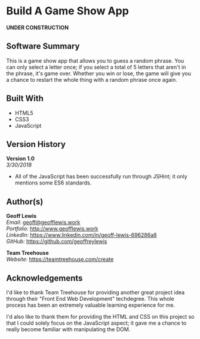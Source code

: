 # Build A Game Show App

**UNDER CONSTRUCTION**

## Software Summary

This is a game show app that allows you to guess a random phrase.  You can only select a letter once; if you select a total of 5 letters that aren't in the phrase, it's game over.  Whether you win or lose, the game will give you a chance to restart the whole thing with a random phrase once again.

## Built With

* HTML5
* CSS3
* JavaScript

## Version History

**Version 1.0**  
*3/30/2018*  
* All of the JavaScript has been successfully run through JSHint; it only mentions some ES6 standards.

## Author(s)

**Geoff Lewis**  
*Email:* geoff@geofflewis.work  
*Portfolio:* http://www.geofflewis.work  
*LinkedIn:* https://www.linkedin.com/in/geoff-lewis-696286a8  
*GitHub:* https://github.com/geoffreylewis

**Team Treehouse**  
*Website:* https://teamtreehouse.com/create  

## Acknowledgements

I'd like to thank Team Treehouse for providing another great project idea through their "Front End Web Development" techdegree.  This whole process has been an extremely valuable learning experience for me.

I'd also like to thank them for providing the HTML and CSS on this project so that I could solely focus on the JavaScript aspect; it gave me a chance to really become familiar with manipulating the DOM.
